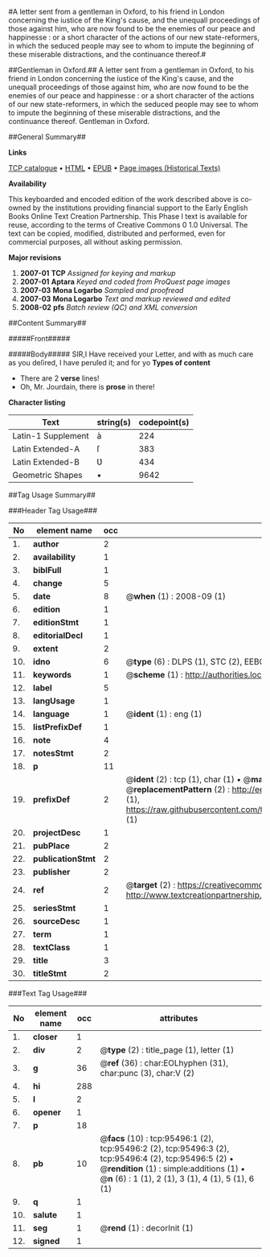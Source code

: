 #A letter sent from a gentleman in Oxford, to his friend in London concerning the iustice of the King's cause, and the unequall proceedings of those against him, who are now found to be the enemies of our peace and happinesse : or a short character of the actions of our new state-reformers, in which the seduced people may see to whom to impute the beginning of these miserable distractions, and the continuance thereof.#

##Gentleman in Oxford.##
A letter sent from a gentleman in Oxford, to his friend in London concerning the iustice of the King's cause, and the unequall proceedings of those against him, who are now found to be the enemies of our peace and happinesse : or a short character of the actions of our new state-reformers, in which the seduced people may see to whom to impute the beginning of these miserable distractions, and the continuance thereof.
Gentleman in Oxford.

##General Summary##

**Links**

[TCP catalogue](http://www.ota.ox.ac.uk/tcp/)  • 
[HTML](http://tei.it.ox.ac.uk/tcp/Texts-HTML/free/A48/A48136.html)  • 
[EPUB](http://tei.it.ox.ac.uk/tcp/Texts-EPUB/free/A48/A48136.epub) • 
[Page images (Historical Texts)](https://data.historicaltexts.jisc.ac.uk/view?pubId=eebo-12924855e&pageId=eebo-12924855e-95496-1)

**Availability**

This keyboarded and encoded edition of the
	       work described above is co-owned by the institutions
	       providing financial support to the Early English Books
	       Online Text Creation Partnership. This Phase I text is
	       available for reuse, according to the terms of Creative
	       Commons 0 1.0 Universal. The text can be copied,
	       modified, distributed and performed, even for
	       commercial purposes, all without asking permission.

**Major revisions**

1. __2007-01__ __TCP__ *Assigned for keying and markup*
1. __2007-01__ __Aptara__ *Keyed and coded from ProQuest page images*
1. __2007-03__ __Mona Logarbo__ *Sampled and proofread*
1. __2007-03__ __Mona Logarbo__ *Text and markup reviewed and edited*
1. __2008-02__ __pfs__ *Batch review (QC) and XML conversion*

##Content Summary##

#####Front#####

#####Body#####
SIR,I Have received your Letter, and with as much
care as you deſired, I have peruſed it; and
for yo
**Types of content**

  * There are 2 **verse** lines!
  * Oh, Mr. Jourdain, there is **prose** in there!

**Character listing**


|Text|string(s)|codepoint(s)|
|---|---|---|
|Latin-1 Supplement|à|224|
|Latin Extended-A|ſ|383|
|Latin Extended-B|Ʋ|434|
|Geometric Shapes|▪|9642|

##Tag Usage Summary##

###Header Tag Usage###

|No|element name|occ|attributes|
|---|---|---|---|
|1.|__author__|2||
|2.|__availability__|1||
|3.|__biblFull__|1||
|4.|__change__|5||
|5.|__date__|8| @__when__ (1) : 2008-09 (1)|
|6.|__edition__|1||
|7.|__editionStmt__|1||
|8.|__editorialDecl__|1||
|9.|__extent__|2||
|10.|__idno__|6| @__type__ (6) : DLPS (1), STC (2), EEBO-CITATION (1), OCLC (1), VID (1)|
|11.|__keywords__|1| @__scheme__ (1) : http://authorities.loc.gov/ (1)|
|12.|__label__|5||
|13.|__langUsage__|1||
|14.|__language__|1| @__ident__ (1) : eng (1)|
|15.|__listPrefixDef__|1||
|16.|__note__|4||
|17.|__notesStmt__|2||
|18.|__p__|11||
|19.|__prefixDef__|2| @__ident__ (2) : tcp (1), char (1)  •  @__matchPattern__ (2) : ([0-9\-]+):([0-9IVX]+) (1), (.+) (1)  •  @__replacementPattern__ (2) : http://eebo.chadwyck.com/downloadtiff?vid=$1&page=$2 (1), https://raw.githubusercontent.com/textcreationpartnership/Texts/master/tcpchars.xml#$1 (1)|
|20.|__projectDesc__|1||
|21.|__pubPlace__|2||
|22.|__publicationStmt__|2||
|23.|__publisher__|2||
|24.|__ref__|2| @__target__ (2) : https://creativecommons.org/publicdomain/zero/1.0/ (1), http://www.textcreationpartnership.org/docs/. (1)|
|25.|__seriesStmt__|1||
|26.|__sourceDesc__|1||
|27.|__term__|1||
|28.|__textClass__|1||
|29.|__title__|3||
|30.|__titleStmt__|2||


###Text Tag Usage###

|No|element name|occ|attributes|
|---|---|---|---|
|1.|__closer__|1||
|2.|__div__|2| @__type__ (2) : title_page (1), letter (1)|
|3.|__g__|36| @__ref__ (36) : char:EOLhyphen (31), char:punc (3), char:V (2)|
|4.|__hi__|288||
|5.|__l__|2||
|6.|__opener__|1||
|7.|__p__|18||
|8.|__pb__|10| @__facs__ (10) : tcp:95496:1 (2), tcp:95496:2 (2), tcp:95496:3 (2), tcp:95496:4 (2), tcp:95496:5 (2)  •  @__rendition__ (1) : simple:additions (1)  •  @__n__ (6) : 1 (1), 2 (1), 3 (1), 4 (1), 5 (1), 6 (1)|
|9.|__q__|1||
|10.|__salute__|1||
|11.|__seg__|1| @__rend__ (1) : decorInit (1)|
|12.|__signed__|1||
